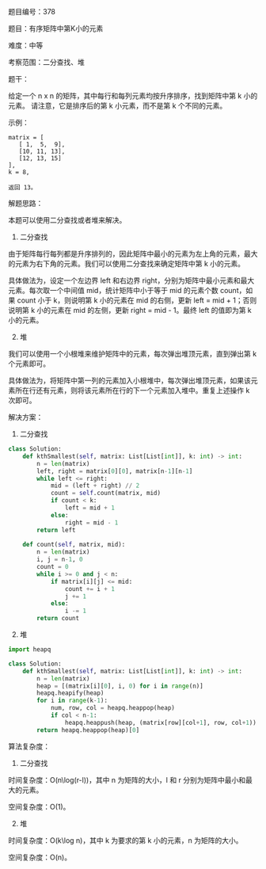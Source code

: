 题目编号：378

题目：有序矩阵中第K小的元素

难度：中等

考察范围：二分查找、堆

题干：

给定一个 n x n 的矩阵，其中每行和每列元素均按升序排序，找到矩阵中第 k 小的元素。
请注意，它是排序后的第 k 小元素，而不是第 k 个不同的元素。

示例：
```
matrix = [
   [ 1,  5,  9],
   [10, 11, 13],
   [12, 13, 15]
],
k = 8,

返回 13。
```

解题思路：

本题可以使用二分查找或者堆来解决。

1. 二分查找

由于矩阵每行每列都是升序排列的，因此矩阵中最小的元素为左上角的元素，最大的元素为右下角的元素。我们可以使用二分查找来确定矩阵中第 k 小的元素。

具体做法为，设定一个左边界 left 和右边界 right，分别为矩阵中最小元素和最大元素。每次取一个中间值 mid，统计矩阵中小于等于 mid 的元素个数 count，如果 count 小于 k，则说明第 k 小的元素在 mid 的右侧，更新 left = mid + 1；否则说明第 k 小的元素在 mid 的左侧，更新 right = mid - 1。最终 left 的值即为第 k 小的元素。

2. 堆

我们可以使用一个小根堆来维护矩阵中的元素，每次弹出堆顶元素，直到弹出第 k 个元素即可。

具体做法为，将矩阵中第一列的元素加入小根堆中，每次弹出堆顶元素，如果该元素所在行还有元素，则将该元素所在行的下一个元素加入堆中。重复上述操作 k 次即可。

解决方案：

1. 二分查找

```python
class Solution:
    def kthSmallest(self, matrix: List[List[int]], k: int) -> int:
        n = len(matrix)
        left, right = matrix[0][0], matrix[n-1][n-1]
        while left <= right:
            mid = (left + right) // 2
            count = self.count(matrix, mid)
            if count < k:
                left = mid + 1
            else:
                right = mid - 1
        return left
    
    def count(self, matrix, mid):
        n = len(matrix)
        i, j = n-1, 0
        count = 0
        while i >= 0 and j < n:
            if matrix[i][j] <= mid:
                count += i + 1
                j += 1
            else:
                i -= 1
        return count
```

2. 堆

```python
import heapq

class Solution:
    def kthSmallest(self, matrix: List[List[int]], k: int) -> int:
        n = len(matrix)
        heap = [(matrix[i][0], i, 0) for i in range(n)]
        heapq.heapify(heap)
        for i in range(k-1):
            num, row, col = heapq.heappop(heap)
            if col < n-1:
                heapq.heappush(heap, (matrix[row][col+1], row, col+1))
        return heapq.heappop(heap)[0]
```

算法复杂度：

1. 二分查找

时间复杂度：O(n\log(r-l))，其中 n 为矩阵的大小，l 和 r 分别为矩阵中最小和最大的元素。

空间复杂度：O(1)。

2. 堆

时间复杂度：O(k\log n)，其中 k 为要求的第 k 小的元素，n 为矩阵的大小。

空间复杂度：O(n)。